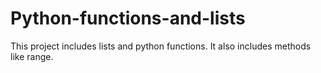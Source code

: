 # Python-functions-and-lists
This project includes lists and python functions. It also includes methods like range. 
